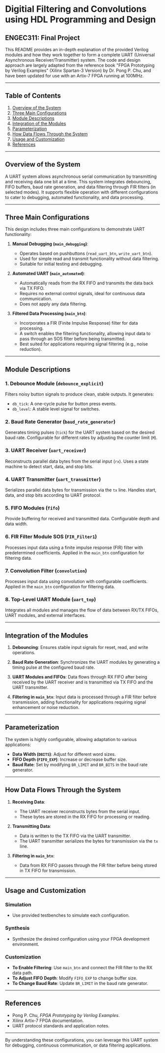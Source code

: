 # Digitial Filtering and Convolutions using HDL Programming and Design
## ENGEC311: Final Project

This README provides an in-depth explanation of the provided Verilog modules and how they work together to form a complete UART (Universal Asynchronous Receiver/Transmitter) system. The code and design approach are largely adapted from the reference book "FPGA Prototyping by Verilog Examples" (Xilinx Spartan-3 Version) by Dr. Pong P. Chu, and have been updated for use with an Artix-7 FPGA running at 100MHz.

---

## Table of Contents
1. [Overview of the System](#overview-of-the-system)
2. [Three Main Configurations](#three-main-configurations)
3. [Module Descriptions](#module-descriptions)
4. [Integration of the Modules](#integration-of-the-modules)
5. [Parameterization](#parameterization)
6. [How Data Flows Through the System](#how-data-flows-through-the-system)
7. [Usage and Customization](#usage-and-customization)
8. [References](#references)

---

## Overview of the System

A UART system allows asynchronous serial communication by transmitting and receiving data one bit at a time. This system integrates debouncing, FIFO buffers, baud rate generation, and data filtering through FIR filters (in selected modes). It supports flexible operation with different configurations to cater to debugging, automated functionality, and data processing.

---

## Three Main Configurations

This design includes three main configurations to demonstrate UART functionality:

1. **Manual Debugging (`main_debugging`)**:
   - Operates based on pushbuttons (`read_uart_btn`, `write_uart_btn`).
   - Used for simple read and transmit functionality without data filtering.
   - Suitable for initial testing and debugging.

2. **Automated UART (`main_automated`)**:
   - Automatically reads from the RX FIFO and transmits the data back via TX FIFO.
   - Requires no external control signals, ideal for continuous data communication.
   - Does not apply any data filtering.

3. **Filtered Data Processing (`main_btn`)**:
   - Incorporates a FIR (Finite Impulse Response) filter for data processing.
   - A switch enables the filtering functionality, allowing input data to pass through an SOS filter before being transmitted.
   - Best suited for applications requiring signal filtering (e.g., noise reduction).

---

## Module Descriptions

### 1. Debounce Module (`debounce_explicit`)
Filters noisy button signals to produce clean, stable outputs. It generates:
- `db_tick`: A one-cycle pulse for button press events.
- `db_level`: A stable level signal for switches.

### 2. Baud Rate Generator (`baud_rate_generator`)
Generates timing pulses (`tick`) for the UART system based on the desired baud rate. Configurable for different rates by adjusting the counter limit (`M`).

### 3. UART Receiver (`uart_receiver`)
Reconstructs parallel data bytes from the serial input (`rx`). Uses a state machine to detect start, data, and stop bits.

### 4. UART Transmitter (`uart_transmitter`)
Serializes parallel data bytes for transmission via the `tx` line. Handles start, data, and stop bits according to UART protocol.

### 5. FIFO Modules (`fifo`)
Provide buffering for received and transmitted data. Configurable depth and data width.

### 6. FIR Filter Module SOS (`FIR_Filter1`)
Processes input data using a finite impulse response (FIR) filter with predetermined coefficients. Applied in the `main_btn` configuration for filtering data.

### 7. Convolution Filter (`convolution`)
Processes input data using convolution with configurable coefficients. Applied in the `main_btn` configuration for filtering data.

### 8. Top-Level UART Module (`uart_top`)
Integrates all modules and manages the flow of data between RX/TX FIFOs, UART modules, and external interfaces.

---

## Integration of the Modules

1. **Debouncing**:
   Ensures stable input signals for reset, read, and write operations.

2. **Baud Rate Generation**:
   Synchronizes the UART modules by generating a timing pulse at the configured baud rate.

3. **UART Modules and FIFOs**:
   Data flows through RX FIFO after being received by the UART receiver and is transmitted via TX FIFO and the UART transmitter.

4. **Filtering in `main_btn`**:
   Input data is processed through a FIR filter before transmission, adding functionality for applications requiring signal enhancement or noise reduction.

---

## Parameterization

The system is highly configurable, allowing adaptation to various applications:
- **Data Width (`DBITS`)**: Adjust for different word sizes.
- **FIFO Depth (`FIFO_EXP`)**: Increase or decrease buffer size.
- **Baud Rate**: Set by modifying `BR_LIMIT` and `BR_BITS` in the baud rate generator.

---

## How Data Flows Through the System

1. **Receiving Data**:
   - The UART receiver reconstructs bytes from the serial input.
   - These bytes are stored in the RX FIFO for processing or reading.

2. **Transmitting Data**:
   - Data is written to the TX FIFO via the UART transmitter.
   - The UART transmitter serializes the bytes for transmission via the `tx` line.

3. **Filtering in `main_btn`**:
   - Data from RX FIFO passes through the FIR filter before being stored in TX FIFO for transmission.

---

## Usage and Customization

### Simulation
- Use provided testbenches to simulate each configuration.

### Synthesis
- Synthesize the desired configuration using your FPGA development environment.

### Customization
- **To Enable Filtering**: Use `main_btn` and connect the FIR filter to the RX data path.
- **To Adjust FIFO Depth**: Modify `FIFO_EXP` to change buffer size.
- **To Change Baud Rate**: Update `BR_LIMIT` in the baud rate generator.

---

## References

- Pong P. Chu, *FPGA Prototyping by Verilog Examples*.
- Xilinx Artix-7 FPGA documentation.
- UART protocol standards and application notes.

---

By understanding these configurations, you can leverage this UART system for debugging, continuous communication, or data filtering applications.

